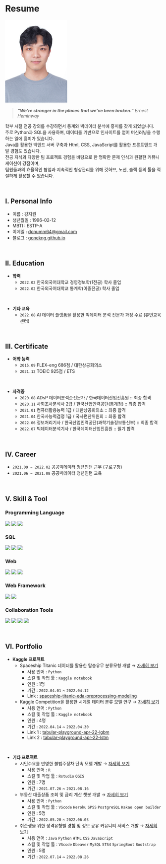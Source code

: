 # Resume

<img src="profile.jpg" width="200"/>

<br>

> ***"We're stronger in the places that we've been broken."***
> *Ernest Heminway*

학부 시절 전공 강의를 수강하면서 통계와 빅데이터 분석에 흥미를 갖게 되었습니다.  
주로 Python과 SQL을 사용하며, 데이터를 기반으로 인사이트를 얻어 머신러닝을 수행하는 일에 흥미가 있습니다.  
Java를 활용한 백엔드 서버 구축과 Html, CSS, JavaScript를 활용한 프론트엔드 개발 경험도 있습니다.  
전공 지식과 다양한 팀 프로젝트 경험을 바탕으로 한 명확한 문제 인식과 원활한 커뮤니케이션이 강점이며,  
팀원들과의 효율적인 협업과 지속적인 형상관리를 위해 깃허브, 노션, 슬랙 등의 툴을 적절하게 활용할 수 있습니다.  

<br>

## I. Personal Info

- 이름 : 강지원
- 생년월일 : 1996-02-12
- MBTI : ESTP-A
- 이메일 : donumm64@gmail.com
- 블로그 : [gonekng.github.io](http://gonekng.github.io)

<br>

## II. Education

- **학력**
    - `2022.02` 한국외국어대학교 경영정보학(1전공) 학사 졸업
    - `2022.02` 한국외국어대학교 통계학(이중전공) 학사 졸업
<br>

- **기타 교육**
    - `2022.08` AI 데이터 플랫폼을 활용한 빅데이터 분석 전문가 과정 수료 (휴먼교육센터)

<br>

## III. Certificate

- **어학 능력**
    - `2015.09` FLEX-eng 686점 / 대한상공회의소
    - `2021.12` TOEIC 925점 / ETS
<br>

- **자격증**
    - `2020.08` ADsP 데이터분석준전문가 / 한국데이터산업진흥원 :: 최종 합격
    - `2020.11` 사회조사분석사 2급 / 한국산업인력공단(통계청) :: 최종 합격
    - `2021.01` 컴퓨터활용능력 1급 / 대한상공회의소 :: 최종 합격
    - `2021.04` 한국사능력검정 1급 / 국사편찬위원회 :: 최종 합격
    - `2022.06` 정보처리기사 / 한국산업인력공단(과학기술정보통신부) :: 최종 합격
    - `2022.07` 빅데이터분석기사 / 한국데이터산업진흥원 :: 필기 합격

<br>

## IV.  Career

- `2021.09 ~ 2022.02` 공공빅데이터 청년인턴 근무 (구로구청)
- `2021.06 ~ 2021.08` 공공빅데이터 청년인턴 교육

<br>

## V.  Skill & Tool

<div>
  
  ### Programming Language
  <img src="https://img.shields.io/badge/Python-3766AB?style=flat-square&logo=Python&logoColor=white"/></a>
  <img src="https://img.shields.io/badge/R-276DC3?style=flat-square&logo=R&logoColor=white"/></a>
  <img src="https://img.shields.io/badge/Java-007396?style=flat-square&logo=OpenJDK&logoColor=white"/></a>
  
  ### SQL
  <img src="https://img.shields.io/badge/Oracle-F80000?style=flat-square&logo=Oracle&logoColor=white"/></a>
  <img src="https://img.shields.io/badge/MySQL-4479A1?style=flat-square&logo=MySQL&logoColor=white"/></a>
  <img src="https://img.shields.io/badge/PostgreSQL-4169E1?style=flat-square&logo=PostgreSQL&logoColor=white"/></a>
  
  ### Web
  <img src="https://img.shields.io/badge/HTML-E34F26?style=flat-square&logo=HTML5&logoColor=white"/></a>
  <img src="https://img.shields.io/badge/CSS-1572B6?style=flat-square&logo=CSS3&logoColor=white"/></a>
  <img src="https://img.shields.io/badge/JavaScript-F9A03C?style=flat-square&logo=JavaScript&logoColor=white"/></a>
  
  ### Web Framework
  <img src="https://img.shields.io/badge/Spring-6DB33F?style=flat-square&logo=Spring&logoColor=white"/></a>
  <img src="https://img.shields.io/badge/SpringBoot-6DB33F?style=flat-square&logo=SpringBoot&logoColor=white"/></a>
  
  ### Collaboration Tools
  <img src="https://img.shields.io/badge/Git-F05032?style=flat-square&logo=Git&logoColor=white"/></a>
  <img src="https://img.shields.io/badge/GitHub-181717?style=flat-square&logo=GitHub&logoColor=white"/></a>
  <img src="https://img.shields.io/badge/Slack-4A154B?style=flat-square&logo=Slack&logoColor=white"/></a>
  <img src="https://img.shields.io/badge/Notion-000000?style=flat-square&logo=Notion&logoColor=white"/></a>

</div>

<br>

## VI. Portfolio

- **Kaggle 프로젝트**
  - Spaceship Titanic 데이터를 활용한 탑승유무 분류모형 개발 → [자세히 보기](https://github.com/gonekng/Project/tree/main/Kaggle_Competition/Spaceship_Titanic)
    - 사용 언어 : `Python`
    - 스킬 및 작업 툴 : `Kaggle notebook`
    - 인원 : 1명
    - 기간 : `2022.04.01` ~ `2022.04.12`
    - Link : [spaceship-titanic-eda-preprocessing-modeling](https://www.kaggle.com/code/jiwonkng/spaceship-titanic-eda-preprocessing-modeling)
  - Kaggle Competition을 활용한 시계열 데이터 분류 모델 연구 → [자세히 보기](https://github.com/gonekng/Project/tree/main/Kaggle_Competition/TPS_Apr22)
    - 사용 언어 : `Python`
    - 스킬 및 작업 툴 : `Kaggle notebook`
    - 인원 : 4명
    - 기간 : `2022.04.14` ~ `2022.04.30`
    - Link 1 : [tabular-playground-apr-22-lgbm](https://www.kaggle.com/code/jiwonkng/tabular-playground-apr-22)
    - Link 2 : [tabular-playground-apr-22-lstm](https://www.kaggle.com/code/taehyeon0915/tabular-playground-apr-22-lstm)

<br>

- **기타 프로젝트**
    - 시민수요를 반영한 불법주정차 단속 모델 개발 → [자세히 보기](https://github.com/gonekng/Project/tree/main/Illegal_parking)
        - 사용 언어 : `R`
        - 스킬 및 작업 툴 : `Rstudio` `QGIS`
        - 인원 : 7명
        - 기간 : `2021.07.26` ~ `2021.08.16`
    - 부동산 대출상품 조회 및 금리 계산 챗봇 개발 → [자세히 보기](https://github.com/gonekng/Project/tree/main/Estate_chatbot)
        - 사용 언어 : `Python`
        - 스킬 및 작업 툴 : `VScode` `Heroku` `SPSS` `PostgreSQL` `Kakao open builder`
        - 인원 : 5명
        - 기간 : `2022.05.20` ~ `2022.06.03`
    - 취준생을 위한 성격유형별 경험 및 정보 공유 커뮤니티 서비스 개발 → [자세히 보기](https://github.com/gonekng/Verdeterr)
        - 사용 언어 : `Java` `Python` `HTML` `CSS` `JavaScript`
        - 스킬 및 작업 툴 : `VScode` `Dbeaver` `MySQL` `STS4` `SpringBoot` `Bootstrap`
        - 인원 : 5명
        - 기간 : `2022.07.14` ~ `2022.08.26`
